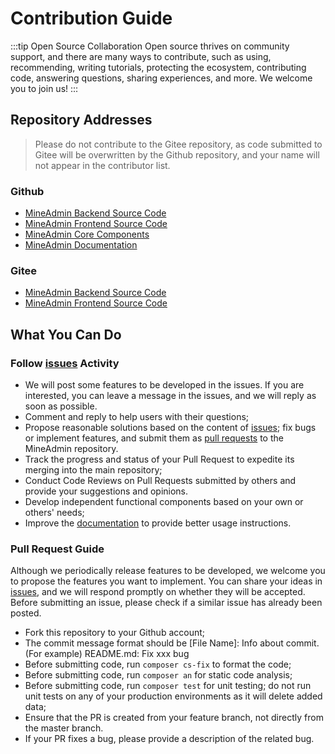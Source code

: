 # Contribution Guide

:::tip Open Source Collaboration
Open source thrives on community support, and there are many ways to contribute, such as using, recommending, writing tutorials, protecting the ecosystem, contributing code, answering questions, sharing experiences, and more. We welcome you to join us!
:::

## Repository Addresses
> Please do not contribute to the Gitee repository, as code submitted to Gitee will be overwritten by the Github repository, and your name will not appear in the contributor list.

### Github

* [MineAdmin Backend Source Code](https://github.com/mineadmin/mineadmin)
* [MineAdmin Frontend Source Code](https://github.com/mineadmin/mineadmin-vue)
* [MineAdmin Core Components](https://github.com/mineadmin/components)
* [MineAdmin Documentation](https://github.com/mineadmin/doc-v3)

### Gitee

* [MineAdmin Backend Source Code](https://gitee.com/mineadmin/mineadmin)
* [MineAdmin Frontend Source Code](https://gitee.com/mineadmin/mineadmin-vue)

## What You Can Do

### Follow [issues](https://github.com/mineadmin/mineadmin/issues) Activity

* We will post some features to be developed in the issues. If you are interested, you can leave a message in the issues, and we will reply as soon as possible.
* Comment and reply to help users with their questions;
* Propose reasonable solutions based on the content of [issues](https://github.com/mineadmin/mineadmin/issues); fix bugs or implement features, and submit them as [pull requests](https://github.com/mineadmin/mineadmin/pulls) to the MineAdmin repository.
* Track the progress and status of your Pull Request to expedite its merging into the main repository;
* Conduct Code Reviews on Pull Requests submitted by others and provide your suggestions and opinions.
* Develop independent functional components based on your own or others' needs;
* Improve the [documentation](https://gitee.com/mineadmin/doc-v3) to provide better usage instructions.

### Pull Request Guide

Although we periodically release features to be developed, we welcome you to propose the features you want to implement. You can share your ideas in [issues](https://github.com/mineadmin/mineadmin/issues), and we will respond promptly on whether they will be accepted.
Before submitting an issue, please check if a similar issue has already been posted.

* Fork this repository to your Github account;
* The commit message format should be [File Name]: Info about commit. (For example) README.md: Fix xxx bug
* Before submitting code, run `composer cs-fix` to format the code;
* Before submitting code, run `composer an` for static code analysis;
* Before submitting code, run `composer test` for unit testing; do not run unit tests on any of your production environments as it will delete added data;
* Ensure that the PR is created from your feature branch, not directly from the master branch.
* If your PR fixes a bug, please provide a description of the related bug.